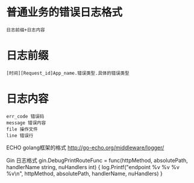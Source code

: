 
# 普通业务的错误日志格式
```text
日志前缀+日志内容
```

# 日志前缀
```text
[时间][Request_id]App_name.错误类型.具体的错误类型

```

# 日志内容
```text
err_code 错误码
message 错误内容
file 操作文件
line 错误行
```


ECHO golang框架的格式
http://go-echo.org/middleware/logger/

Gin 日志格式
gin.DebugPrintRouteFunc = func(httpMethod, absolutePath, handlerName string, nuHandlers int) {
		log.Printf("endpoint %v %v %v %v\n", httpMethod, absolutePath, handlerName, nuHandlers)
}

